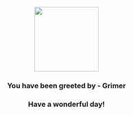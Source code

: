 <p align="center">
    <img src="https://raw.githubusercontent.com/PokeAPI/sprites/master/sprites/pokemon/88.png" width="150" height="150">
</p>
<h3 align="center">You have been greeted by - <b>Grimer</b></h3>
<h3 align="center">Have a wonderful day!</h3>
